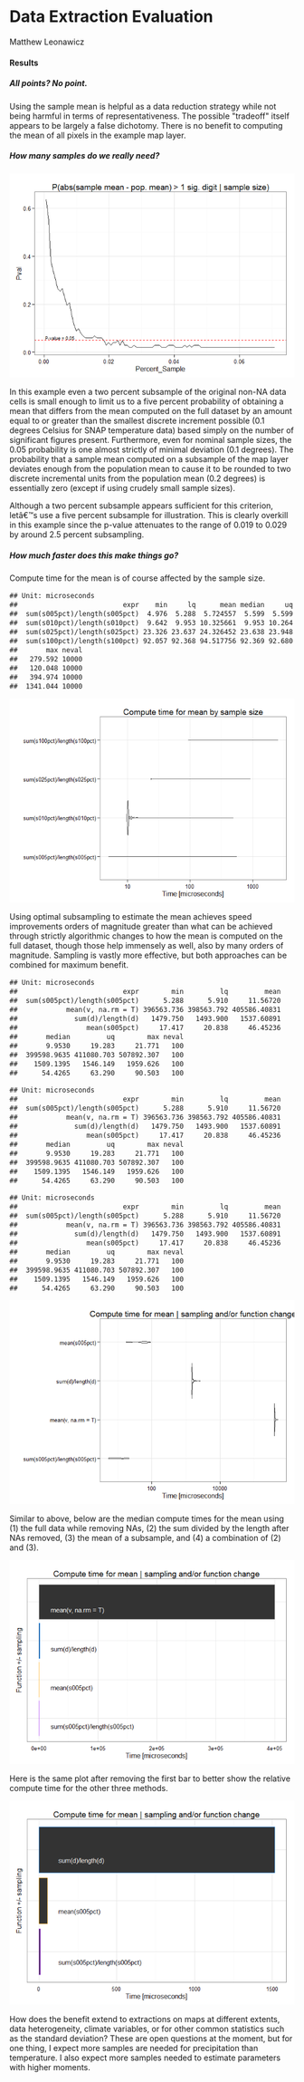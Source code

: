# Data Extraction Evaluation
Matthew Leonawicz  



#### Results

##### All points? No point.

Using the sample mean is helpful as a data reduction strategy while not being harmful in terms of representativeness.
The possible "tradeoff" itself appears to be largely a false dichotomy.
There is no benefit to computing the mean of all pixels in the example map layer.

##### How many samples do we really need?

![](eval_res_files/figure-html/sigdig-1.png) 

In this example even a two percent subsample of the original non-NA data cells is small enough to limit us to a five percent probability of obtaining a mean that differs from the mean computed on the full dataset
by an amount equal to or greater than the smallest discrete increment possible (0.1 degrees Celsius for SNAP temperature data) based simply on the number of significant figures present.
Furthermore, even for nominal sample sizes, the 0.05 probability is one almost strictly of minimal deviation (0.1 degrees).
The probability that a sample mean computed on a subsample of the map layer deviates enough from the population mean
to cause it to be rounded to two discrete incremental units from the population mean (0.2 degrees) is essentially zero (except if using crudely small sample sizes).

Although a two percent subsample appears sufficient for this criterion, letâ€™s use a five percent subsample for illustration.
This is clearly overkill in this example since the p-value attenuates to the range of 0.019 to 0.029 by around 2.5 percent subsampling.

##### How much faster does this make things go?

Compute time for the mean is of course affected by the sample size.




```
## Unit: microseconds
##                          expr    min     lq      mean median     uq
##  sum(s005pct)/length(s005pct)  4.976  5.288  5.724557  5.599  5.599
##  sum(s010pct)/length(s010pct)  9.642  9.953 10.325661  9.953 10.264
##  sum(s025pct)/length(s025pct) 23.326 23.637 24.326452 23.638 23.948
##  sum(s100pct)/length(s100pct) 92.057 92.368 94.517756 92.369 92.680
##       max neval
##   279.592 10000
##   120.048 10000
##   394.974 10000
##  1341.044 10000
```

![](eval_res_files/figure-html/benchmarks3-1.png) 

Using optimal subsampling to estimate the mean achieves speed improvements orders of magnitude greater than what can be achieved through strictly algorithmic changes to how the mean is computed on the full dataset,
though those help immensely as well, also by many orders of magnitude.
Sampling is vastly more effective, but both approaches can be combined for maximum benefit.


```
## Unit: microseconds
##                          expr        min         lq         mean
##  sum(s005pct)/length(s005pct)      5.288      5.910     11.56720
##            mean(v, na.rm = T) 396563.736 398563.792 405586.40831
##              sum(d)/length(d)   1479.750   1493.900   1537.60891
##                 mean(s005pct)     17.417     20.838     46.45236
##       median         uq        max neval
##       9.9530     19.283     21.771   100
##  399598.9635 411080.703 507892.307   100
##    1509.1395   1546.149   1959.626   100
##      54.4265     63.290     90.503   100
```

```
## Unit: microseconds
##                          expr        min         lq         mean
##  sum(s005pct)/length(s005pct)      5.288      5.910     11.56720
##            mean(v, na.rm = T) 396563.736 398563.792 405586.40831
##              sum(d)/length(d)   1479.750   1493.900   1537.60891
##                 mean(s005pct)     17.417     20.838     46.45236
##       median         uq        max neval
##       9.9530     19.283     21.771   100
##  399598.9635 411080.703 507892.307   100
##    1509.1395   1546.149   1959.626   100
##      54.4265     63.290     90.503   100
```

```
## Unit: microseconds
##                          expr        min         lq         mean
##  sum(s005pct)/length(s005pct)      5.288      5.910     11.56720
##            mean(v, na.rm = T) 396563.736 398563.792 405586.40831
##              sum(d)/length(d)   1479.750   1493.900   1537.60891
##                 mean(s005pct)     17.417     20.838     46.45236
##       median         uq        max neval
##       9.9530     19.283     21.771   100
##  399598.9635 411080.703 507892.307   100
##    1509.1395   1546.149   1959.626   100
##      54.4265     63.290     90.503   100
```

![](eval_res_files/figure-html/benchmarks4-1.png) 

Similar to above, below are the median compute times for the mean using (1) the full data while removing NAs, (2) the sum divided by the length after NAs removed, (3) the mean of a subsample, and (4) a combination of (2) and (3).

![](eval_res_files/figure-html/benchmarks4med1-1.png) 

Here is the same plot after removing the first bar to better show the relative compute time for the other three methods.

![](eval_res_files/figure-html/benchmarks4med2-1.png) 

How does the benefit extend to extractions on maps at different extents, data heterogeneity, climate variables,
or for other common statistics such as the standard deviation?
These are open questions at the moment, but for one thing,
I expect more samples are needed for precipitation than temperature.
I also expect more samples needed to estimate parameters with higher moments.
